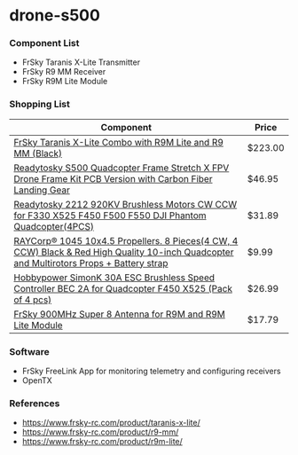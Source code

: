 # drone-s500

### Component List

- FrSky Taranis X-Lite Transmitter
- FrSky R9 MM Receiver
- FrSky R9M Lite Module

### Shopping List

| Component | Price |
| - | - |
| [FrSky Taranis X-Lite Combo with R9M Lite and R9 MM (Black) ](https://www.amazon.com/gp/product/B07GZ9JD77) | $223.00 |
| [Readytosky S500 Quadcopter Frame Stretch X FPV Drone Frame Kit PCB Version with Carbon Fiber Landing Gear](https://www.amazon.com/gp/product/B01N0AX1MZ) | $46.95 |
| [Readytosky 2212 920KV Brushless Motors CW CCW for F330 X525 F450 F500 F550 DJI Phantom Quadcopter(4PCS)](https://www.amazon.com/gp/product/B075DD16LK) | $31.89 |
| [RAYCorp® 1045 10x4.5 Propellers. 8 Pieces(4 CW, 4 CCW) Black & Red High Quality 10-inch Quadcopter and Multirotors Props + Battery strap](https://www.amazon.com/gp/product/B01CJMJ886) | $9.99 |
| [Hobbypower SimonK 30A ESC Brushless Speed Controller BEC 2A for Quadcopter F450 X525 (Pack of 4 pcs)](https://www.amazon.com/gp/product/B00QRR7N32) | $26.99 |
| [FrSky 900MHz Super 8 Antenna for R9M and R9M Lite Module](https://www.amazon.com/gp/product/B07KFSW94F) | $17.79 |

### Software

- FrSky FreeLink App for monitoring telemetry and configuring receivers
- OpenTX

### References

- https://www.frsky-rc.com/product/taranis-x-lite/
- https://www.frsky-rc.com/product/r9-mm/ 
- https://www.frsky-rc.com/product/r9m-lite/
